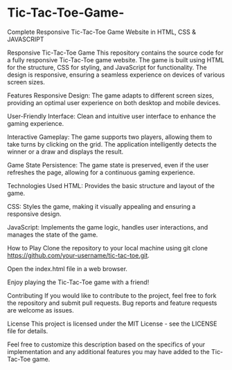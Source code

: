 # Tic-Tac-Toe-Game-
Complete Responsive Tic-Tac-Toe Game Website in HTML, CSS &amp; JAVASCRIPT 

Responsive Tic-Tac-Toe Game
This repository contains the source code for a fully responsive Tic-Tac-Toe game website. The game is built using HTML for the structure, CSS for styling, and JavaScript for functionality. The design is responsive, ensuring a seamless experience on devices of various screen sizes.


Features
Responsive Design: The game adapts to different screen sizes, providing an optimal user experience on both desktop and mobile devices.

User-Friendly Interface: Clean and intuitive user interface to enhance the gaming experience.

Interactive Gameplay: The game supports two players, allowing them to take turns by clicking on the grid. The application intelligently detects the winner or a draw and displays the result.

Game State Persistence: The game state is preserved, even if the user refreshes the page, allowing for a continuous gaming experience.


Technologies Used
HTML: Provides the basic structure and layout of the game.

CSS: Styles the game, making it visually appealing and ensuring a responsive design.

JavaScript: Implements the game logic, handles user interactions, and manages the state of the game.


How to Play
Clone the repository to your local machine using git clone https://github.com/your-username/tic-tac-toe.git.

Open the index.html file in a web browser.

Enjoy playing the Tic-Tac-Toe game with a friend!

Contributing
If you would like to contribute to the project, feel free to fork the repository and submit pull requests. Bug reports and feature requests are welcome as issues.

License
This project is licensed under the MIT License - see the LICENSE file for details.

Feel free to customize this description based on the specifics of your implementation and any additional features you may have added to the Tic-Tac-Toe game.
